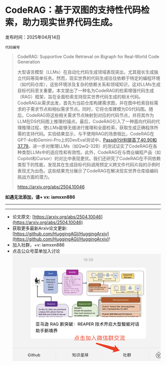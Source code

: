 # CodeRAG：基于双图的支持性代码检索，助力现实世界代码生成。
发布时间：2025年04月14日

`代码编写`
> CodeRAG: Supportive Code Retrieval on Bigraph for Real-World Code Generation
>
> 大型语言模型（LLMs）在自动化代码生成领域表现突出，尤其擅长生成独立代码等简单任务。然而，现实世界的代码生成往往依赖于特定的编程环境（如代码仓库），这些环境涉及复杂的依赖关系和领域知识，这对LLMs生成目标代码至关重要。本文提出了一种名为CodeRAG的检索增强代码生成（RAG）框架，旨在全面检索支持现实世界代码生成的相关代码。CodeRAG从需求出发，首先为当前仓库构建需求图，并在图中检索目标需求的子需求节点和相似需求节点。同时，它将仓库建模为DS代码图。随后，CodeRAG将这些相关需求节点映射到对应的代码节点，并将其作为LLM在DS代码图上推理的锚点。最后，CodeRAG引入了一种面向代码的代理推理过程，使LLMs能够无缝进行推理和全面检索，获取生成正确程序所需的支持代码。实验结果显示，与不使用RAG的场景相比，CodeRAG在GPT-4o和Gemini-Pro上的DevEval测试中，Pass@1分别提高了40.90和37.79。进一步对推理LLMs（如QwQ-32B）的测试证实了CodeRAG在各种类型LLMs中的适应性和有效性。此外，CodeRAG在与商业编程产品（如Copilot和Cursor）的对比中表现更优。我们还研究了CodeRAG在不同依赖类型下的性能，发现其在生成目标代码调用预定义跨文件代码片段的示例时表现尤为出色。这些结果充分展示了CodeRAG在解决现实世界仓库级编码挑战方面的潜力。
>
> https://arxiv.org/abs/2504.10046

**如遇无法添加，请+ vx: iamxxn886**
<hr />


<hr />

- 论文原文: [https://arxiv.org/abs/2504.10046](https://arxiv.org/abs/2504.10046)
- 获取更多最新Arxiv论文更新: [https://github.com/HuggingAGI/HuggingArxiv](https://github.com/HuggingAGI/HuggingArxiv)!
- 加入社群，+v: iamxxn886
- 点击公众号菜单加入讨论
![](https://raw.githubusercontent.com/HuggingAGI/wx_assets/main/2024/07/31/1722434818326-94339e92-22f1-4472-9d27-fed232f70b5d.jpeg)